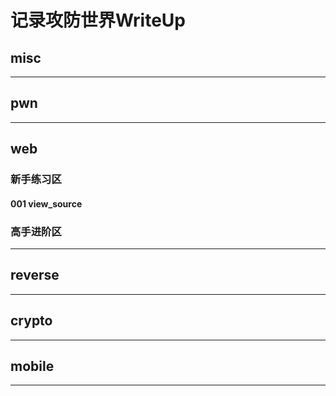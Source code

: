 # 记录攻防世界WriteUp

## misc



******

## pwn



******

## web

### 新手练习区

#### 001 view_source


### 高手进阶区



******

## reverse



******

## crypto



******

## mobile



******
